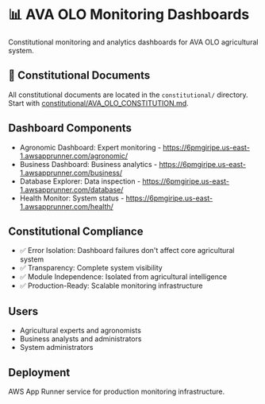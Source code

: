 # 📊 AVA OLO Monitoring Dashboards

Constitutional monitoring and analytics dashboards for AVA OLO agricultural system.

## 📜 Constitutional Documents
All constitutional documents are located in the `constitutional/` directory.
Start with [constitutional/AVA_OLO_CONSTITUTION.md](constitutional/AVA_OLO_CONSTITUTION.md).

## Dashboard Components
- Agronomic Dashboard: Expert monitoring - https://6pmgiripe.us-east-1.awsapprunner.com/agronomic/
- Business Dashboard: Business analytics - https://6pmgiripe.us-east-1.awsapprunner.com/business/
- Database Explorer: Data inspection - https://6pmgiripe.us-east-1.awsapprunner.com/database/
- Health Monitor: System status - https://6pmgiripe.us-east-1.awsapprunner.com/health/

## Constitutional Compliance
- ✅ Error Isolation: Dashboard failures don't affect core agricultural system
- ✅ Transparency: Complete system visibility
- ✅ Module Independence: Isolated from agricultural intelligence
- ✅ Production-Ready: Scalable monitoring infrastructure

## Users
- Agricultural experts and agronomists
- Business analysts and administrators
- System administrators

## Deployment
AWS App Runner service for production monitoring infrastructure.
